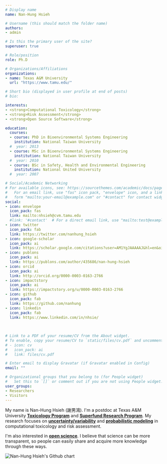 ```yaml
---
# Display name
name: Nan-Hung Hsieh

# Username (this should match the folder name)
authors:
- admin

# Is this the primary user of the site?
superuser: true

# Role/position
role: Ph.D

# Organizations/Affiliations
organizations:
- name: Texas A&M University
  url: "https://www.tamu.edu/"

# Short bio (displayed in user profile at end of posts)
# bio: 

interests:
- <strong>Computational Toxicology</strong>
- <strong>Risk Assessment</strong>
- <strong>Open Source Software</strong>

education:
  courses:
  - course: PhD in Bioenvironmental Systems Engineering
    institution: National Taiwan University
  #  year: 2013
  - course: MSc in Bioenvironmental Systems Engineering
    institution: National Taiwan University
  #  year: 2010
  - course: BSc in Safety, Health and Environmental Engineering
    institution: National United University
  #  year: 2007

# Social/Academic Networking
# For available icons, see: https://sourcethemes.com/academic/docs/page-builder/#icons
#   For an email link, use "fas" icon pack, "envelope" icon, and a link in the
#   form "mailto:your-email@example.com" or "#contact" for contact widget.
social:
- icon: envelope
  icon_pack: fas
  link: mailto:nhsieh@cvm.tamu.edu
  #link: '#contact'  # For a direct email link, use "mailto:test@example.org".
- icon: twitter
  icon_pack: fab
  link: https://twitter.com/nanhung_hsieh
- icon: google-scholar
  icon_pack: ai
  link: https://scholar.google.com/citations?user=AM1YgJAAAAAJ&hl=en&oi=sra
- icon: publons
  icon_pack: ai
  link: https://publons.com/author/435686/nan-hung-hsieh
- icon: orcid
  icon_pack: ai
  link: http://orcid.org/0000-0003-0163-2766
- icon: impactstory
  icon_pack: ai
  link: https://impactstory.org/u/0000-0003-0163-2766
- icon: github
  icon_pack: fab
  link: https://github.com/nanhung
- icon: linkedin
  icon_pack: fab
  link: https://www.linkedin.com/in/nhsie/  
  
  
  
# Link to a PDF of your resume/CV from the About widget.
# To enable, copy your resume/CV to `static/files/cv.pdf` and uncomment the lines below.
# - icon: cv
#   icon_pack: ai
#   link: files/cv.pdf

# Enter email to display Gravatar (if Gravatar enabled in Config)
email: ""

# Organizational groups that you belong to (for People widget)
#   Set this to `[]` or comment out if you are not using People widget.
user_groups:
- Researchers
- Visitors
---
```


My name is Nan-Hung Hsieh (謝男鴻). I'm a postdoc at Texas A&M University [**Toxicology Program**](https://toxicology.tamu.edu/) and [**Superfund Research Program**](https://superfund.tamu.edu/). My research focuses on [**uncertainty/variability**](https://www.epa.gov/expobox/uncertainty-and-variability) and [**probabilistic modeling**](https://www.epa.gov/risk/about-risk-assessment#whatisrisk) in computational toxicology and risk assessment.

I'm also interested in [**open science**](https://blog.epa.gov/tag/open-science/). I believe that science can be more transparent, so people can easily share and acquire more knowledge through these ways. 

<img src="http://ghchart.rshah.org/bb0000/nanhung" alt="Nan-Hung Hsieh's Github chart" />
